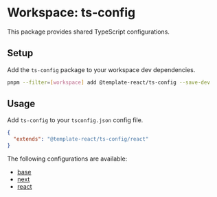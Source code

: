 # Workspace: ts-config

This package provides shared TypeScript configurations.

## Setup

Add the `ts-config` package to your workspace dev dependencies.

```sh
pnpm --filter=[workspace] add @template-react/ts-config --save-dev
```

## Usage

Add `ts-config` to your `tsconfig.json` config file.

```json
{
  "extends": "@template-react/ts-config/react"
}
```

The following configurations are available:

- [base](./base.json)
- [next](./next.json)
- [react](./react.json)
